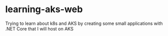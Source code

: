 # learning-aks-web
 Trying to learn about k8s and AKS by creating some small applications with .NET Core that I will host on AKS 
